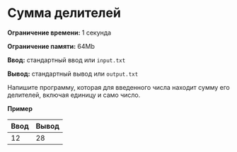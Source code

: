 # Сумма делителей

**Ограничение времени:** 1 секунда

**Ограничение памяти:** 64Mb

**Ввод:** стандартный ввод или `input.txt`

**Вывод:** стандартный вывод или `output.txt`

Напишите программу, которая для введенного числа находит сумму его делителей, включая единицу и само число.

**Пример**

| Ввод | Вывод |
|---|---|
| 12 | 28 |